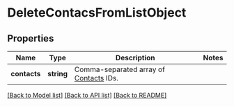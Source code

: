 # DeleteContacsFromListObject

## Properties
Name | Type | Description | Notes
------------ | ------------- | ------------- | -------------
**contacts** | **string** | Comma-separated array of [Contacts](http://docs.textmagictesting.com/tag#Contacts) IDs. | 

[[Back to Model list]](../README.md#documentation-for-models) [[Back to API list]](../README.md#documentation-for-api-endpoints) [[Back to README]](../README.md)


